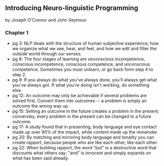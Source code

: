 ## Introducing Neuro-linguistic Programming

by Joseph O'Connor and John Seymour

### Chapter 1
* pg 3: NLP deals with the structure of human subjective experience; how we organize what we see, hear, and feel, and how we edit and filter the outside world through our senses.
* pg 8: The four stages of learning are unconscious incompetence, conscious incompetence, conscious competence, and unconscious competence. Sometimes you must unlearn, or go back form step 4 to step 2.
* pg 9: If you always do what you've always done, you'll always get what you've always got. If what you're doing isn't working, do something else.
* pg 12: An outcome may only be achievable if several problems are solved first. Convert them into outcomes -- a problem is simply an outcome the wrong way up.
* pg 15: Setting an outcome in the future creates a problem in the present; conversley, every problem in the present can be changed to a future outcome.
* pg 17: A study found that in presenting, body language and eye contact made up over 90% of the impact, while content made up the remainder.
* pg 20: By matching and mirroring body language and tonality you can create rapport, because people who are like each other, like each other.
* pg 22: When building rapport, the word "but" is a destructive word that discounts what others say; "and" is innocent and simply expands on what has been said already.

